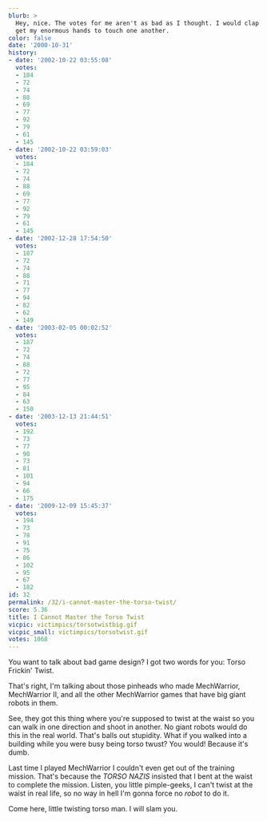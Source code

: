 ```yaml
---
blurb: >
  Hey, nice. The votes for me aren't as bad as I thought. I would clap but I can't
  get my enormous hands to touch one another.
color: false
date: '2000-10-31'
history:
- date: '2002-10-22 03:55:08'
  votes:
  - 184
  - 72
  - 74
  - 88
  - 69
  - 77
  - 92
  - 79
  - 61
  - 145
- date: '2002-10-22 03:59:03'
  votes:
  - 184
  - 72
  - 74
  - 88
  - 69
  - 77
  - 92
  - 79
  - 61
  - 145
- date: '2002-12-28 17:54:50'
  votes:
  - 187
  - 72
  - 74
  - 88
  - 71
  - 77
  - 94
  - 82
  - 62
  - 149
- date: '2003-02-05 00:02:52'
  votes:
  - 187
  - 72
  - 74
  - 88
  - 72
  - 77
  - 95
  - 84
  - 63
  - 150
- date: '2003-12-13 21:44:51'
  votes:
  - 192
  - 73
  - 77
  - 90
  - 73
  - 81
  - 101
  - 94
  - 66
  - 175
- date: '2009-12-09 15:45:37'
  votes:
  - 194
  - 73
  - 78
  - 91
  - 75
  - 86
  - 102
  - 95
  - 67
  - 182
id: 32
permalink: /32/i-cannot-master-the-torso-twist/
score: 5.36
title: I Cannot Master the Torso Twist
vicpic: victimpics/torsotwistbig.gif
vicpic_small: victimpics/torsotwist.gif
votes: 1068
---
```


You want to talk about bad game design? I got two words for you: Torso
Frickin' Twist.

That's right, I'm talking about those pinheads who made MechWarrior,
MechWarrior II, and all the other MechWarrior games that have big giant
robots in them.

See, they got this thing where you're supposed to twist at the waist so
you can walk in one direction and shoot in another. No giant robots
would do this in the real world. That's balls out stupidity. What if you
walked into a building while you were busy being torso twust? You would!
Because it's dumb.

Last time I played MechWarrior I couldn't even get out of the training
mission. That's because the *TORSO NAZIS* insisted that I bent at the
waist to complete the mission. Listen, you little pimple-geeks, I can't
twist at the waist in real life, so no way in hell I'm gonna force no
*robot* to do it.

Come here, little twisting torso man. I will slam you.
